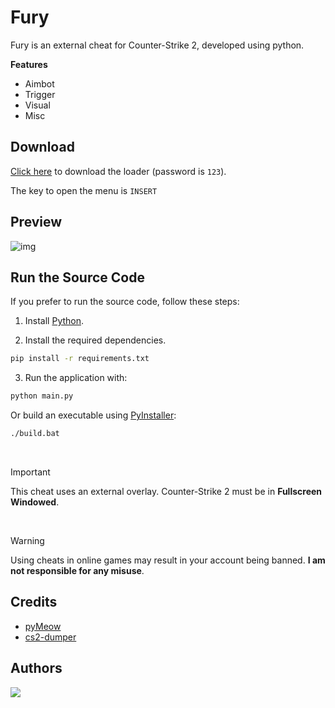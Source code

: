 # Fury

Fury is an external cheat for Counter-Strike 2, developed using python.

**Features**
  - Aimbot
  - Trigger
  - Visual
  - Misc

## Download

[Click here](https://github.com/gabsroot/fury/releases/download/1.3/loader.zip) to download the loader (password is `123`).

The key to open the menu is `INSERT`

## Preview

![img](https://github.com/user-attachments/assets/81b4e500-cc72-4b7d-918c-8546c4c23344)

## Run the Source Code

If you prefer to run the source code, follow these steps:

1. Install [Python](https://www.python.org).

2. Install the required dependencies.
  ```bash
pip install -r requirements.txt
```

3. Run the application with:
 ```bash
python main.py
```

Or build an executable using [PyInstaller](https://pyinstaller.org/en/stable):

```bash
./build.bat
```

<br>

>[!IMPORTANT]
This cheat uses an external overlay. Counter-Strike 2 must be in **Fullscreen Windowed**.

<br>

>[!WARNING]
Using cheats in online games may result in your account being banned. **I am not responsible for any misuse**.

## Credits
  - [pyMeow](https://github.com/qb-0/pyMeow)
  - [cs2-dumper](https://github.com/a2x/cs2-dumper)
  
## Authors

<a href="https://github.com/gabsroot/fury/graphs/contributors"><img src="https://contrib.rocks/image?repo=gabsroot/fury"/></a>
